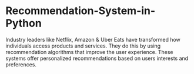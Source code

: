 # Recommendation-System-in-Python
Industry leaders like Netflix, Amazon &amp; Uber Eats have transformed how individuals access products and services. They do this by using recommendation algorithms that improve the user experience. These systems offer personalized recommendations based on users interests and preferences.
